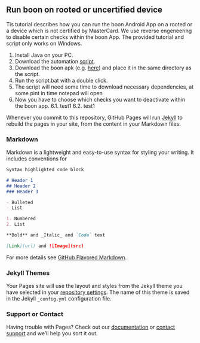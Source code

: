 ## Run boon on rooted or uncertified device

Tis tutorial describes how you can run the boon Android App on a rooted or a device which is not certified by MasterCard. We use reverse engeneering to disable certain checks within the boon App. The provided tutorial and script only works on Windows.

1. Install Java on your PC.
2. Download the automation [script](boon.bat).
3. Download the boon apk (e.g. [here](https://www.google.de/search?q=boon+apk)) and place it in the same directory as the script.
4. Run the script.bat with a double click.
5. The script will need some time to download necessary dependencies, at some pint in time notepad will open
6. Now you have to choose which checks you want to deactivate within the boon app.
6.1. test1
6.2. test1

Whenever you commit to this repository, GitHub Pages will run [Jekyll](https://jekyllrb.com/) to rebuild the pages in your site, from the content in your Markdown files.

### Markdown

Markdown is a lightweight and easy-to-use syntax for styling your writing. It includes conventions for

```markdown
Syntax highlighted code block

# Header 1
## Header 2
### Header 3

- Bulleted
- List

1. Numbered
2. List

**Bold** and _Italic_ and `Code` text

[Link](url) and ![Image](src)
```

For more details see [GitHub Flavored Markdown](https://guides.github.com/features/mastering-markdown/).

### Jekyll Themes

Your Pages site will use the layout and styles from the Jekyll theme you have selected in your [repository settings](https://github.com/swenz/swenz.github.io/settings). The name of this theme is saved in the Jekyll `_config.yml` configuration file.

### Support or Contact

Having trouble with Pages? Check out our [documentation](https://help.github.com/categories/github-pages-basics/) or [contact support](https://github.com/contact) and we’ll help you sort it out.
